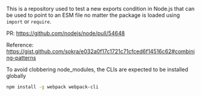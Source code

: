 This is a repository used to test a new exports condition in Node.js that can be used to point to an ESM file no matter the package is loaded using `import` or `require`.

PR: https://github.com/nodejs/node/pull/54648

Reference: https://gist.github.com/sokra/e032a0f17c1721c71cfced6f14516c62#combining-patterns

To avoid clobbering node_modules, the CLIs are expected to be installed globally

```bash
npm install -g webpack webpack-cli
```